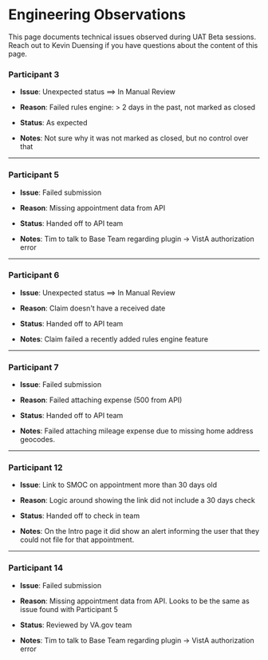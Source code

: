 # Engineering Observations 

This page documents technical issues observed during UAT Beta sessions.  Reach out to Kevin Duensing if you have questions about the content of this page.



### Participant 3

- **Issue**: Unexpected status ==> In Manual Review

- **Reason**: Failed rules engine: > 2 days in the past, not marked as closed

- **Status**: As expected

- **Notes**: Not sure why it was not marked as closed, but no control over that
-----------------------

### Participant 5

- **Issue**: Failed submission

- **Reason**: Missing appointment data from API

- **Status**: Handed off to API team

- **Notes**: Tim to talk to Base Team regarding plugin -> VistA authorization error
-----------------------

### Participant 6

- **Issue**: Unexpected status ==> In Manual Review

- **Reason**: Claim doesn't have a received date

- **Status**: Handed off to API team

- **Notes**: Claim failed a recently added rules engine feature
-----------------------

### Participant 7

- **Issue**: Failed submission

- **Reason**: Failed attaching expense (500 from API)

- **Status**: Handed off to API team

- **Notes**: Failed attaching mileage expense due to missing home address geocodes.
-----------------------

### Participant 12

- **Issue**: Link to SMOC on appointment more than 30 days old

- **Reason**: Logic around showing the link did not include a 30 days check

- **Status**: Handed off to check in team

- **Notes**: On the Intro page it did show an alert informing the user that they could not file for that appointment.

-----------------------

### Participant 14

- **Issue**: Failed submission

- **Reason**: Missing appointment data from API. Looks to be the same as issue found with Participant 5

- **Status**: Reviewed by VA.gov team

- **Notes**: Tim to talk to Base Team regarding plugin -> VistA authorization error

